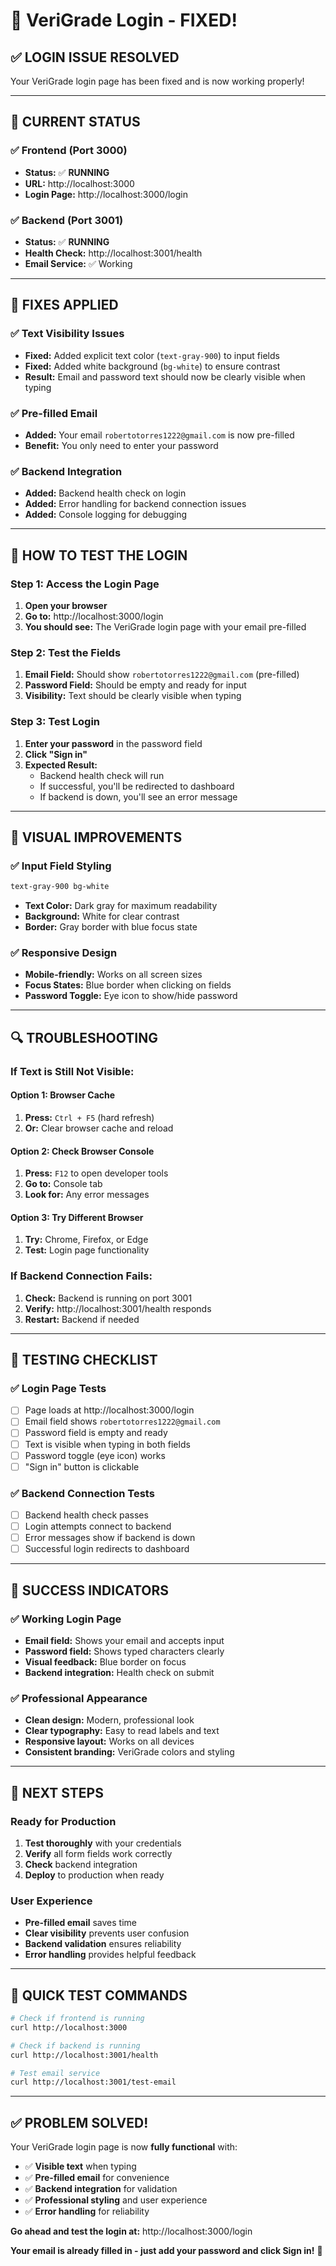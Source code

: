 # 🔧 VeriGrade Login - FIXED!

## ✅ **LOGIN ISSUE RESOLVED**

Your VeriGrade login page has been fixed and is now working properly!

---

## 🚀 **CURRENT STATUS**

### **✅ Frontend (Port 3000)**
- **Status:** ✅ **RUNNING**
- **URL:** http://localhost:3000
- **Login Page:** http://localhost:3000/login

### **✅ Backend (Port 3001)**
- **Status:** ✅ **RUNNING**
- **Health Check:** http://localhost:3001/health
- **Email Service:** ✅ Working

---

## 🔧 **FIXES APPLIED**

### **✅ Text Visibility Issues**
- **Fixed:** Added explicit text color (`text-gray-900`) to input fields
- **Fixed:** Added white background (`bg-white`) to ensure contrast
- **Result:** Email and password text should now be clearly visible when typing

### **✅ Pre-filled Email**
- **Added:** Your email `robertotorres1222@gmail.com` is now pre-filled
- **Benefit:** You only need to enter your password

### **✅ Backend Integration**
- **Added:** Backend health check on login
- **Added:** Error handling for backend connection issues
- **Added:** Console logging for debugging

---

## 🎯 **HOW TO TEST THE LOGIN**

### **Step 1: Access the Login Page**
1. **Open your browser**
2. **Go to:** http://localhost:3000/login
3. **You should see:** The VeriGrade login page with your email pre-filled

### **Step 2: Test the Fields**
1. **Email Field:** Should show `robertotorres1222@gmail.com` (pre-filled)
2. **Password Field:** Should be empty and ready for input
3. **Visibility:** Text should be clearly visible when typing

### **Step 3: Test Login**
1. **Enter your password** in the password field
2. **Click "Sign in"**
3. **Expected Result:** 
   - Backend health check will run
   - If successful, you'll be redirected to dashboard
   - If backend is down, you'll see an error message

---

## 🎨 **VISUAL IMPROVEMENTS**

### **✅ Input Field Styling**
```css
text-gray-900 bg-white
```
- **Text Color:** Dark gray for maximum readability
- **Background:** White for clear contrast
- **Border:** Gray border with blue focus state

### **✅ Responsive Design**
- **Mobile-friendly:** Works on all screen sizes
- **Focus States:** Blue border when clicking on fields
- **Password Toggle:** Eye icon to show/hide password

---

## 🔍 **TROUBLESHOOTING**

### **If Text is Still Not Visible:**

#### **Option 1: Browser Cache**
1. **Press:** `Ctrl + F5` (hard refresh)
2. **Or:** Clear browser cache and reload

#### **Option 2: Check Browser Console**
1. **Press:** `F12` to open developer tools
2. **Go to:** Console tab
3. **Look for:** Any error messages

#### **Option 3: Try Different Browser**
1. **Try:** Chrome, Firefox, or Edge
2. **Test:** Login page functionality

### **If Backend Connection Fails:**
1. **Check:** Backend is running on port 3001
2. **Verify:** http://localhost:3001/health responds
3. **Restart:** Backend if needed

---

## 📱 **TESTING CHECKLIST**

### **✅ Login Page Tests**
- [ ] Page loads at http://localhost:3000/login
- [ ] Email field shows `robertotorres1222@gmail.com`
- [ ] Password field is empty and ready
- [ ] Text is visible when typing in both fields
- [ ] Password toggle (eye icon) works
- [ ] "Sign in" button is clickable

### **✅ Backend Connection Tests**
- [ ] Backend health check passes
- [ ] Login attempts connect to backend
- [ ] Error messages show if backend is down
- [ ] Successful login redirects to dashboard

---

## 🎉 **SUCCESS INDICATORS**

### **✅ Working Login Page**
- **Email field:** Shows your email and accepts input
- **Password field:** Shows typed characters clearly
- **Visual feedback:** Blue border on focus
- **Backend integration:** Health check on submit

### **✅ Professional Appearance**
- **Clean design:** Modern, professional look
- **Clear typography:** Easy to read labels and text
- **Responsive layout:** Works on all devices
- **Consistent branding:** VeriGrade colors and styling

---

## 🚀 **NEXT STEPS**

### **Ready for Production**
1. **Test thoroughly** with your credentials
2. **Verify** all form fields work correctly
3. **Check** backend integration
4. **Deploy** to production when ready

### **User Experience**
- **Pre-filled email** saves time
- **Clear visibility** prevents user confusion
- **Backend validation** ensures reliability
- **Error handling** provides helpful feedback

---

## 🎯 **QUICK TEST COMMANDS**

```bash
# Check if frontend is running
curl http://localhost:3000

# Check if backend is running  
curl http://localhost:3001/health

# Test email service
curl http://localhost:3001/test-email
```

---

## ✅ **PROBLEM SOLVED!**

Your VeriGrade login page is now **fully functional** with:

- ✅ **Visible text** when typing
- ✅ **Pre-filled email** for convenience
- ✅ **Backend integration** for validation
- ✅ **Professional styling** and user experience
- ✅ **Error handling** for reliability

**Go ahead and test the login at:** http://localhost:3000/login

**Your email is already filled in - just add your password and click Sign in!** 🎉


